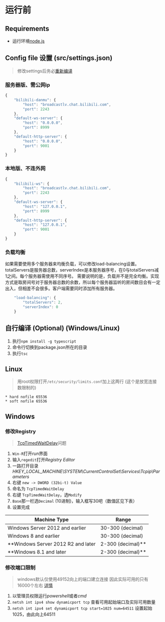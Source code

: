 # 运行前

## Requirements
 - 运行环境[node.js](https://nodejs.org/en/download/)

## Config file 设置 (src/settings.json)
> 修改settings后务必[重新编译](#自行编译-optional-windowslinux)

### 服务器版、需公网ip
```javascript
{
    "bilibili-danmu": {
        "host": "broadcastlv.chat.bilibili.com",
        "port": 2243
    },
    "default-ws-server": {
        "host": "0.0.0.0",
        "port": 8999
    },
    "default-http-server": {
        "host": "0.0.0.0",
        "port": 9001
    }
}
```

### 本地版、不连外网
```javascript
{
    "bilibili-ws": {
        "host": "broadcastlv.chat.bilibili.com",
        "port": 2243
    },
    "default-ws-server": {
        "host": "127.0.0.1",
        "port": 8999
    },
    "default-http-server": {
        "host": "127.0.0.1",
        "port": 9001
    }
}
```

### 负载均衡
如果需要使用多个服务器来均衡负载，可以修改load-balancing设置。totalServers是服务器总数，serverIndex是本服务器序号，在0与totalServers减1之间。每个服务器需使用不同序号。
需要说明的是，负载并不是完全均衡。实现方式是取房间号对于服务器总数的余数，所以每个服务器监听的房间数目会有一定出入，但相差不会很多。客户端需要同时添加所有服务器。
```javascript
    "load-balancing": {
        "totalServers": 2,
        "serverIndex": 0
    }
```

## 自行编译 (Optional) (Windows/Linux)
1. 执行`npm install -g typescript`
2. 命令行切换到package.json所在的目录
3. 执行`tsc`

## Linux
> 用root权限打开`/etc/security/limits.conf`加上这两行 (这个是放宽连接数限制的)
```
* hard nofile 65536
* soft nofile 65536
```

## Windows

### 修改Registry
> [TcpTimedWaitDelay](https://docs.microsoft.com/en-us/biztalk/technical-guides/settings-that-can-be-modified-to-improve-network-performance)问题
1. `Win-R`打开*run*界面
2. 输入`regedit`打开*Registry Editor*
3. 一路打开目录 *HKEY_LOCAL_MACHINE\SYSTEM\CurrentControlSet\Services\Tcpip\Parameters*
4. 右键 `new -> DWORD (32bi-t) Value`
5. 命名为 `TcpTimedWaitDelay`
6. 右键 `TcpTimedWaitDelay`，选`Modify`
7. `Base`那一栏选`Decimal` (10进制)，输入框写30吧（数值区见下表）
8. 设置完成

| Machine Type                              | Range                 |
|-------------------------------------------|-----------------------|
| Windows Server 2012 and earlier           | 30-300 (decimal)      |
| Windows 8 and earlier                     | 30-300 (decimal)      |
| **Windows Server 2012 R2 and later        | 2-300 (decimal)**     |
| **Windows 8.1 and later                   | 2-300 (decimal)**     |

### 修改端口限制
> windows默认仅使用49152向上的端口建立连接 因此实际可用的只有16000个左右 [详情](https://docs.microsoft.com/en-us/windows/client-management/troubleshoot-tcpip-port-exhaust)
1. 以管理员权限运行*powershell*或者*cmd*
2. `netsh int ipv4 show dynamicport tcp` 查看可用起始端口及实际可用数量
3. `netsh int ipv4 set dynamicport tcp start=1025 num=64511` 设置起始1025，由此向上64511
